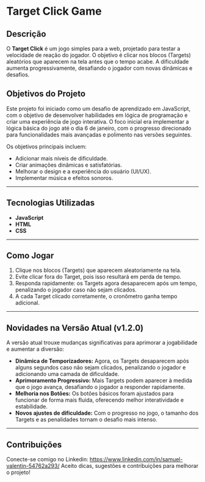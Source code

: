 # Target Click Game

## Descrição

O **Target Click** é um jogo simples para a web, projetado para testar a velocidade de reação do jogador. O objetivo é clicar nos blocos (Targets) aleatórios que aparecem na tela antes que o tempo acabe. A dificuldade aumenta progressivamente, desafiando o jogador com novas dinâmicas e desafios.

## **Objetivos do Projeto**  
Este projeto foi iniciado como um desafio de aprendizado em JavaScript, com o objetivo de desenvolver habilidades em lógica de programação e criar uma experiência de jogo interativa. O foco inicial era implementar a lógica básica do jogo até o dia 6 de janeiro, com o progresso direcionado para funcionalidades mais avançadas e polimento nas versões seguintes.  

Os objetivos principais incluem:  
- Adicionar mais níveis de dificuldade.  
- Criar animações dinâmicas e satisfatórias.  
- Melhorar o design e a experiência do usuário (UI/UX).  
- Implementar música e efeitos sonoros.  

---

## **Tecnologias Utilizadas**  
- **JavaScript**  
- **HTML**  
- **CSS**  

---

## **Como Jogar**  
1. Clique nos blocos (Targets) que aparecem aleatoriamente na tela.  
2. Evite clicar fora do Target, pois isso resultará em perda de tempo.  
3. Responda rapidamente: os Targets agora desaparecem após um tempo, penalizando o jogador caso não sejam clicados.  
4. A cada Target clicado corretamente, o cronômetro ganha tempo adicional.  

---

## **Novidades na Versão Atual (v1.2.0)**  
A versão atual trouxe mudanças significativas para aprimorar a jogabilidade e aumentar a diversão:  
- **Dinâmica de Temporizadores:** Agora, os Targets desaparecem após alguns segundos caso não sejam clicados, penalizando o jogador e adicionando uma camada de dificuldade.  
- **Aprimoramento Progressivo:** Mais Targets podem aparecer à medida que o jogo avança, desafiando o jogador a responder rapidamente.  
- **Melhoria nos Botões:** Os botões básicos foram ajustados para funcionar de forma mais fluida, oferecendo melhor interatividade e estabilidade.  
- **Novos ajustes de dificuldade:** Com o progresso no jogo, o tamanho dos Targets e as penalidades tornam o desafio mais intenso.  

---

## Contribuições
Conecte-se comigo no Linkedin: https://www.linkedin.com/in/samuel-valentin-54762a293/
Aceito dicas, sugestões e contribuições para melhorar o projeto!
